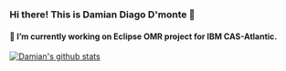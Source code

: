 ### Hi there! This is Damian Diago D'monte 👋

#### 🔭 I’m currently working on Eclipse OMR project for IBM CAS-Atlantic.

[![Damian's github stats](https://github-readme-stats.vercel.app/api?username=damiandmonte&hide=stars)](https://github.com/anuraghazra/github-readme-stats)

<!--
**damiandmonte/damiandmonte** is a ✨ _special_ ✨ repository because its `README.md` (this file) appears on your GitHub profile.

Here are some ideas to get you started:

- 🔭 I’m currently working on Eclipse OMR project for IBM CAS-Atlantic.
- 🌱 I’m currently learning ...
- 👯 I’m looking to collaborate on ...
- 🤔 I’m looking for help with ...
- 💬 Ask me about ...
- 📫 How to reach me: ...
- 😄 Pronouns: ...
- ⚡ Fun fact: ...
-->
